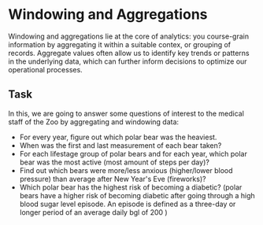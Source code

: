 # Windowing and Aggregations

Windowing and aggregations lie at the core of analytics: you course-grain information by aggregating it within a suitable contex, or grouping of records. Aggregate values often allow us to identify key trends or patterns in the underlying data, which can further inform decisions to optimize our operational processes.

## Task

In this, we are going to answer some questions of interest to the medical staff of the Zoo by aggregating and windowing data:

- For every year, figure out which polar bear was the heaviest.
- When was the first and last measurement of each bear taken?
- For each lifestage group of polar bears and for each year, which polar bear was the most active (most amount of steps per day)?
- Find out which bears were more/less anxious (higher/lower blood pressure) than average after New Year's Eve (fireworks)?
- Which polar bear has the highest risk of becoming a diabetic? (polar bears have a higher risk of becoming diabetic after going through a high blood sugar level episode. An episode is defined as a three-day or longer period of an average daily bgl of 200 )
